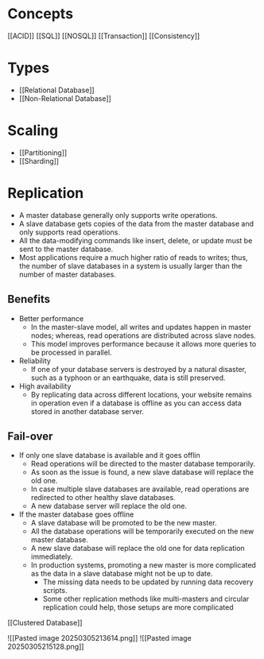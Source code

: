 
# Concepts

[[ACID]]
[[SQL]]
[[NOSQL]]
[[Transaction]]
[[Consistency]]

# Types

- [[Relational Database]]
- [[Non-Relational Database]]

# Scaling

- [[Partitioning]]
- [[Sharding]]

# Replication

- A master database generally only supports write operations. 
- A slave database gets copies of the data from the master database and only supports read operations. 
- All the data-modifying commands like insert, delete, or update must be sent to the master database. 
- Most applications require a much higher ratio of reads to writes; thus, the number of slave databases in a system is usually larger than the number of master databases.

## Benefits

- Better performance
	- In the master-slave model, all writes and updates happen in master nodes; whereas, read operations are distributed across slave nodes. 
	- This model improves performance because it allows more queries to be processed in parallel.
- Reliability
	- If one of your database servers is destroyed by a natural disaster, such as a typhoon or an earthquake, data is still preserved. 
- High availability
	- By replicating data across different locations, your website remains in operation even if a database is offline as you can access data stored in another database server.
## Fail-over

- If only one slave database is available and it goes offlin
	- Read operations will be directed to the master database temporarily. 
	- As soon as the issue is found, a new slave database will replace the old one. 
	- In case multiple slave databases are available, read operations are redirected to other healthy slave databases. 
	- A new database server will replace the old one.
- If the master database goes offline
	- A slave database will be promoted to be the new master. 
	- All the database operations will be temporarily executed on the new master database. 
	- A new slave database will replace the old one for data replication immediately. 
	- In production systems, promoting a new master is more complicated as the data in a slave database might not be up to date. 
		- The missing data needs to be updated by running data recovery scripts.
		- Some other replication methods like multi-masters and circular replication could help, those setups are more complicated

[[Clustered Database]]

![[Pasted image 20250305213614.png]]
![[Pasted image 20250305215128.png]]
